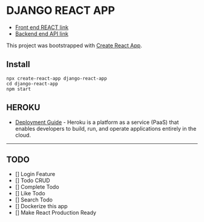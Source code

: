 # DJANGO REACT APP

-   [Front end REACT link](https://jess-django-react-app.herokuapp.com)
-   [Backend end API link](https://jess-django-react-api.herokuapp.com/graphql/)

This project was bootstrapped with [Create React App](https://github.com/facebook/create-react-app).

## Install

```
npx create-react-app django-react-app
cd django-react-app
npm start
```

## HEROKU

-   [Deployment Guide](https://blog.heroku.com/deploying-react-with-zero-configuration) - Heroku is a platform as a service (PaaS) that enables developers to build, run, and operate applications entirely in the cloud.

---

## TODO

- [] Login Feature
- [] Todo CRUD
- [] Complete Todo
- [] Like Todo
- [] Search Todo
- [] Dockerize this app
- [] Make React Production Ready
